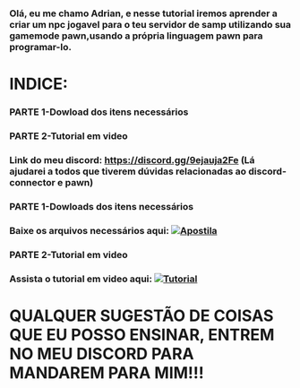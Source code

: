### Olá, eu me chamo Adrian, e nesse tutorial iremos aprender a criar um npc jogavel para o teu servidor de samp utilizando sua gamemode pawn,usando a própria linguagem pawn para programar-lo.

# INDICE:

### PARTE 1-Dowload dos itens necessários
### PARTE 2-Tutorial em video

### Link do meu discord: https://discord.gg/9ejauja2Fe (Lá ajudarei a todos que tiverem dúvidas relacionadas ao discord-connector e pawn)

### PARTE 1-Dowloads dos itens necessários

### Baixe os arquivos necessários aqui: [![Apostila](https://img.shields.io/badge/Apostila-4285F4?style=for-the-badge&logo=Google-chrome&logoColor=white)](https://www.mediafire.com/file/rh0op9dib419boc/fcnpctutorial.zip/file)

### PARTE 2-Tutorial em video

### Assista o tutorial em video aqui: [![Tutorial](https://img.shields.io/badge/Tutorial-FF0000?style=for-the-badge&logo=youtube&logoColor=white)](https://youtu.be/qQApiFAcJT0?si=EcOMkKpBmEW6STUu)

# QUALQUER SUGESTÃO DE COISAS QUE EU POSSO ENSINAR, ENTREM NO MEU DISCORD PARA MANDAREM PARA MIM!!!
